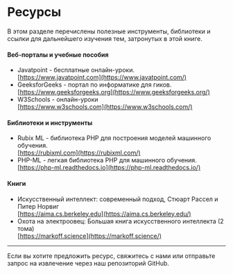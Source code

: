 # Ресурсы

В этом разделе перечислены полезные инструменты, библиотеки и ссылки для дальнейшего изучения тем, затронутых в этой книге.

#### Веб-порталы и учебные пособия

* Javatpoint - бесплатные онлайн-уроки.\
  [https://www.javatpoint.com](https://www.javatpoint.com/)
* GeeksforGeeks - портал по информатике для гиков.\
  [https://www.geeksforgeeks.org](https://www.geeksforgeeks.org/)
* W3Schools - онлайн-уроки\
  [https://www.w3schools.com](https://www.w3schools.com/)

#### Библиотеки и инструменты

* Rubix ML - библиотека PHP для построения моделей машинного обучения.\
  [https://rubixml.com](https://rubixml.com/)
* PHP-ML - легкая библиотека PHP для машинного обучения.\
  [https://php-ml.readthedocs.io](https://php-ml.readthedocs.io/)

#### Книги

* Искусственный интеллект: современный подход, Стюарт Рассел и Питер Норвиг\
  [https://aima.cs.berkeley.edu](https://aima.cs.berkeley.edu/)
* Охота на электроовец: Большая книга искусственного интеллекта (2 тома)\
  [https://markoff.science](https://markoff.science/)

***

Если вы хотите предложить ресурс, свяжитесь с нами или отправьте запрос на извлечение через наш репозиторий GitHub.
